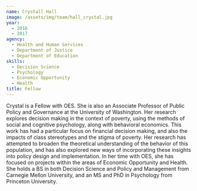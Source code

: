 ```yaml
---
name: Crystall Hall
image: /assets/img/team/hall_crystal.jpg
year:
  - 2016
  - 2017
agency:
  - Health and Human Services
  - Department of Justice
  - Department of Education
skills:
  - Decision Science
  - Psychology
  - Economic Opportunity
  - Health
title: Fellow
---
```


Crystal is a Fellow with OES. She is also an Associate Professor of Public Policy and Governance at the University of Washington. Her research explores decision making in the context of poverty, using the methods of social and cognitive psychology, along with behavioral economics. This work has had a particular focus on financial decision making, and also the impacts of class stereotypes and the stigma of poverty. Her research has attempted to broaden the theoretical understanding of the behavior of this population, and has also explored new ways of incorporating these insights into policy design and implementation. In her time with OES, she has focused on projects within the areas of Economic Opportunity and Health. She holds a BS in both Decision Science and Policy and Management from Carnegie Mellon University, and an MS and PhD in Psychology from Princeton University.
